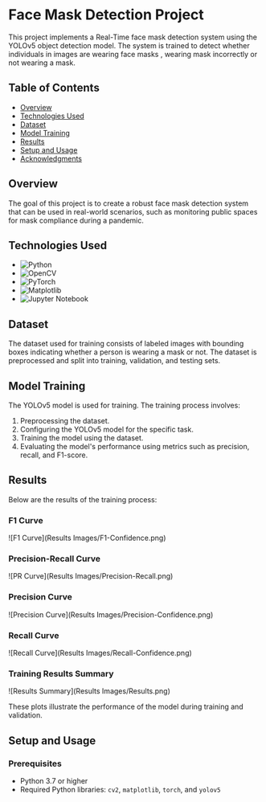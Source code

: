 # Face Mask Detection Project

This project implements a Real-Time face mask detection system using the YOLOv5 object detection model. The system is trained to detect whether individuals in images are wearing face masks , wearing mask incorrectly or not wearing a mask.

## Table of Contents
- [Overview](#overview)
- [Technologies Used](#technologies-used)
- [Dataset](#dataset)
- [Model Training](#model-training)
- [Results](#results)
- [Setup and Usage](#setup-and-usage)
- [Acknowledgments](#acknowledgments)

## Overview

The goal of this project is to create a robust face mask detection system that can be used in real-world scenarios, such as monitoring public spaces for mask compliance during a pandemic.

## Technologies Used

- ![Python](https://img.shields.io/badge/-Python-3776AB?logo=python&logoColor=white&style=flat-square)
- ![OpenCV](https://img.shields.io/badge/-OpenCV-5C3EE8?logo=opencv&logoColor=white&style=flat-square)
- ![PyTorch](https://img.shields.io/badge/-PyTorch-EE4C2C?logo=pytorch&logoColor=white&style=flat-square)
- ![Matplotlib](https://img.shields.io/badge/-Matplotlib-11557C?logo=python&logoColor=white&style=flat-square)
- ![Jupyter Notebook](https://img.shields.io/badge/-Jupyter-FA0F00?logo=jupyter&logoColor=white&style=flat-square)

## Dataset

The dataset used for training consists of labeled images with bounding boxes indicating whether a person is wearing a mask or not. The dataset is preprocessed and split into training, validation, and testing sets.

## Model Training

The YOLOv5 model is used for training. The training process involves:
1. Preprocessing the dataset.
2. Configuring the YOLOv5 model for the specific task.
3. Training the model using the dataset.
4. Evaluating the model's performance using metrics such as precision, recall, and F1-score.

## Results

Below are the results of the training process:

### F1 Curve
![F1 Curve](Results Images/F1-Confidence.png)

### Precision-Recall Curve
![PR Curve](Results Images/Precision-Recall.png)

### Precision Curve
![Precision Curve](Results Images/Precision-Confidence.png)

### Recall Curve
![Recall Curve](Results Images/Recall-Confidence.png)

### Training Results Summary
![Results Summary](Results Images/Results.png)

These plots illustrate the performance of the model during training and validation.

## Setup and Usage

### Prerequisites
- Python 3.7 or higher
- Required Python libraries: `cv2`, `matplotlib`, `torch`, and `yolov5`
   
